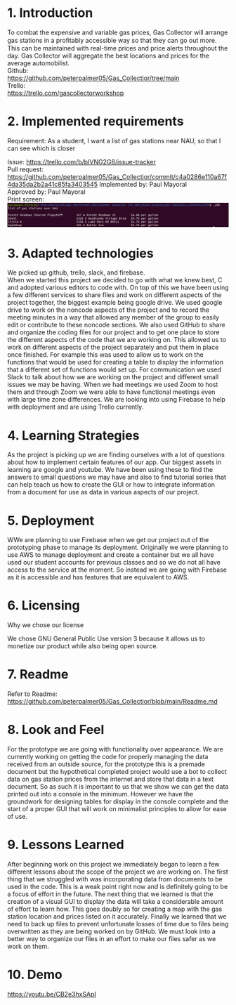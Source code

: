 # 1. Introduction

To combat the expensive and variable gas prices, Gas Collector will arrange gas
stations in a proﬁtably accessible way so that they can go out more. This can be
maintained with real-time prices and price alerts throughout the day. Gas Collector will
aggregate the best locations and prices for the average automobilist.  
Github:  
https://github.com/peterpalmer05/Gas_Collectior/tree/main  
Trello:  
https://trello.com/gascollectorworkshop


# 2. Implemented requirements
Requirement: As a student, I want a list of gas stations near NAU, so that I can see which is closer

Issue: https://trello.com/b/bIVNG2G8/issue-tracker  
Pull request: https://github.com/peterpalmer05/Gas_Collectior/commit/c4a0286e110a67f4da35da2b2a41c85fa3403545
Implemented by: Paul Mayoral  
Approved by: Paul Mayoral  
Print screen:
![pullrequest](pull_request_1.png)





# 3. Adapted technologies

We picked up github, trello, slack, and firebase.  
When we started this project we decided to go with what we knew best, C and
adopted various editors to code with. On top of this we have been using a few
different services to share files and work on different aspects of the project
 together, the biggest example being google drive. We used google drive to work
 on the noncode aspects of the project and to record the meeting minutes in a way
 that allowed any member of the group to easily edit or contribute to these noncode sections.
 We also used GitHub to share and organize the coding files for our project and
 to get one place to store the different aspects of the code that we are working
 on. This allowed us to work on different aspects of the project separately and
 put them in place once finished. For example this was used to allow us to work
 on the functions that would be used for creating a table to display the information
 that a different set of functions would set up. For communication we used Slack
 to talk about how we are working on the project and different small issues we may
 be having. When we had meetings we used Zoom to host them and through Zoom we
 were able to have functional meetings even with large time zone differences.
 We are looking into using Firebase to help with deployment and are using
 Trello currently.





# 4. Learning Strategies

As the project is picking up we are finding ourselves with a lot of questions
about how to implement certain features of our app. Our biggest assets in
learning are google and youtube. We have been using these to find the answers
to small questions we may have and also to find tutorial series that can help
teach us how to create the GUI or how to integrate information from a document
for use as data in various aspects of our project.


# 5. Deployment

WWe are planning to use Firebase when we get our project out of the prototyping
phase to manage its deployment. Originally we were planning to use AWS to manage
 deployment and create a container but we all have used our student accounts for
 previous classes and so we do not all have access to the service at the moment.
 So instead we are going with Firebase as it is accessible and has features that
 are equivalent to AWS.


# 6. Licensing

Why we chose our license

We chose GNU General Public Use version 3 because it allows us to monetize our
product while also being open source.

# 7. Readme
Refer to Readme: https://github.com/peterpalmer05/Gas_Collectior/blob/main/Readme.md





# 8. Look and Feel

For the prototype we are going with functionality over appearance. We are
currently working on getting the code for properly managing the data received
from an outside source, for the prototype this is a premade document but the
hypothetical completed project would use a bot to collect data on gas station
prices from the internet and store that data in a text document. So as such it
is important to us that we show we can get the data printed out into a console
in the minimum. However we have the groundwork for designing tables for display
in the console complete and the start of a proper GUI that will work on
minimalist principles to allow for ease of use.


# 9. Lessons Learned

After beginning work on this project we immediately began to learn a few
different lessons about the scope of the project we are working on. The first
thing that we struggled with was incorporating data from documents to be used
in the code. This is a weak point right now and is definitely going to be a focus
of effort in the future. The next thing that we learned is that the creation of
a visual GUI to display the data will take a considerable amount of effort to
learn how. This goes doubly so for creating a map with the gas station location
and prices listed on it accurately. Finally we learned that we need to back up
files to prevent unfortunate losses of time due to files being overwritten as
they are being worked on by GitHub. We must look into a better way to organize
our files in an effort to make our files safer as we work on them.

# 10. Demo
https://youtu.be/CB2e3hxSApI
